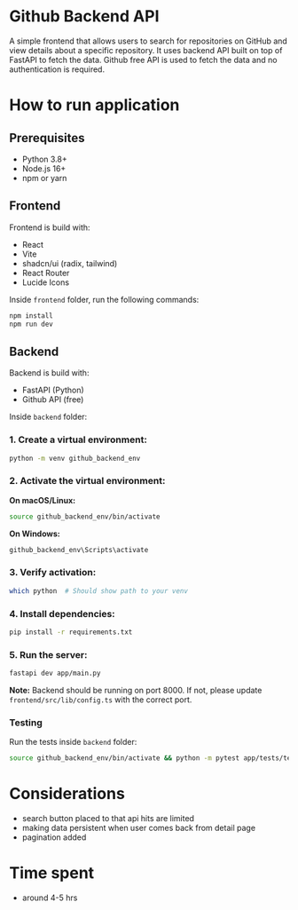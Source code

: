 # Github Backend API

A simple frontend that allows users to search for repositories on GitHub and view details about a specific repository. It uses backend API built on top of FastAPI to fetch the data. Github free API is used to fetch the data and no authentication is required.

# How to run application

## Prerequisites

- Python 3.8+
- Node.js 16+
- npm or yarn

## Frontend

Frontend is build with:

- React
- Vite
- shadcn/ui (radix, tailwind)
- React Router
- Lucide Icons

Inside `frontend` folder, run the following commands:

```bash
npm install
npm run dev
```

## Backend

Backend is build with:

- FastAPI (Python)
- Github API (free)

Inside `backend` folder:

### 1. Create a virtual environment:

```bash
python -m venv github_backend_env
```

### 2. Activate the virtual environment:

**On macOS/Linux:**

```bash
source github_backend_env/bin/activate
```

**On Windows:**

```bash
github_backend_env\Scripts\activate
```

### 3. Verify activation:

```bash
which python  # Should show path to your venv
```

### 4. Install dependencies:

```bash
pip install -r requirements.txt
```

### 5. Run the server:

```bash
fastapi dev app/main.py
```

**Note:** Backend should be running on port 8000. If not, please update `frontend/src/lib/config.ts` with the correct port.

### Testing

Run the tests inside `backend` folder:

```bash
source github_backend_env/bin/activate && python -m pytest app/tests/test_functions.py
```

# Considerations

- search button placed to that api hits are limited
- making data persistent when user comes back from detail page
- pagination added

# Time spent

- around 4-5 hrs

